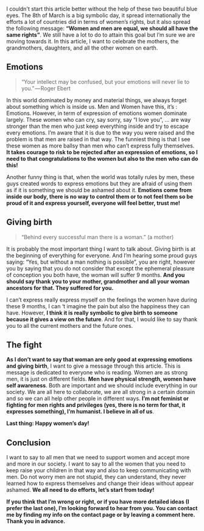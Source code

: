 I couldn't start this article better without the help of these two beautiful blue eyes. The 8th of March is a big symbolic day, it spread internationally the efforts a lot of countries did in terms of women’s rights, but it also spread the following message: **“Women and men are equal, we should all have the same rights”**. We still have a lot to do to attain this goal but I’m sure we are moving towards it. In this article, I want to celebrate the mothers, the grandmothers, daughters, and all the other women on earth.

## Emotions
>“Your intellect may be confused, but your emotions will never lie to you.” — Roger Ebert

In this world dominated by money and material things, we always forget about something which is inside us. Men and Women have this, it’s : Emotions. However, in term of expression of emotions women dominate largely. These women who can cry, say sorry, say “I love you”, … are way stronger than the men who just keep everything inside and try to escape every emotions. I’m aware that it is due to the way you were raised and the problem is that men are raised in that way. The funniest thing is that I see these women as more ballsy than men who can’t express fully themselves. **It takes courage to risk to be rejected after an expression of emotions, so I need to that congratulations to the women but also to the men who can do this!**

Another funny thing is that, when the world was totally rules by men, these guys created words to express emotions but they are afraid of using them as if it is something we should be ashamed about it. **Emotions come from inside our body, there is no way to control them or to not feel them so be proud of it and express yourself, everyone will feel better, trust me!**

## Giving birth
>“Behind every successful man there is a woman.” (a mother)

It is probably the most important thing I want to talk about. Giving birth is at the beginning of everything for everyone. And I’m hearing some proud guys saying: “Yes, but without a man nothing is possible”, you are right, however you by saying that you do not consider that except the ephemeral pleasure of conception you both have, the woman will suffer 9 months. **And you should say thank you to your mother, grandmother and all your woman ancestors for that. They suffered for you.**

I can’t express really express myself on the feelings the women have during these 9 months, I can ‘t imagine the pain but also the happiness they can have. However, **I think it is really symbolic to give birth to someone because it gives a view on the future**. And for that, I would like to say thank you to all the current mothers and the future ones.

## The fight
**As I don’t want to say that woman are only good at expressing emotions and giving birth**, I want to give a message through this article. This is message is dedicated to everyone who is reading. Women are as strong men, it is just on different fields. **Men have physical strength, women have self awareness**. Both are important and we should include everything in our society. We are all here to collaborate, we are all strong in a certain domain and so we can all help other people in different ways. **I’m not feminist or fighting for men rights and privileges (yes, there is no term for that, it expresses something), I’m humanist. I believe in all of us**.

**Last thing: Happy women’s day!**

## Conclusion
I want to say to all men that we need to support women and accept more and more in our society. I want to say to all the women that you need to keep raise your children in that way and also to keep communicating with men. Do not worry men are not stupid, they can understand, they never learned how to express themselves and change their ideas without appear ashamed. **We all need to do efforts, let’s start from today!**

**If you think that I’m wrong or right, or if you have more detailed ideas (I prefer the last one), I’m looking forward to hear from you. You can contact me by finding my info on the contact page or by leaving a comment here. Thank you in advance.**
